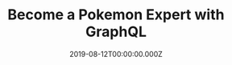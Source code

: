 ---
title: Become a Pokemon Expert with GraphQL
date: "2019-08-12T00:00:00.000Z"
description: As a Pokemon trainer, you need to perfectly know your Pokemons. In this post, we are using GraphQL to explore pokemons, find the one we need, and adjust 
---